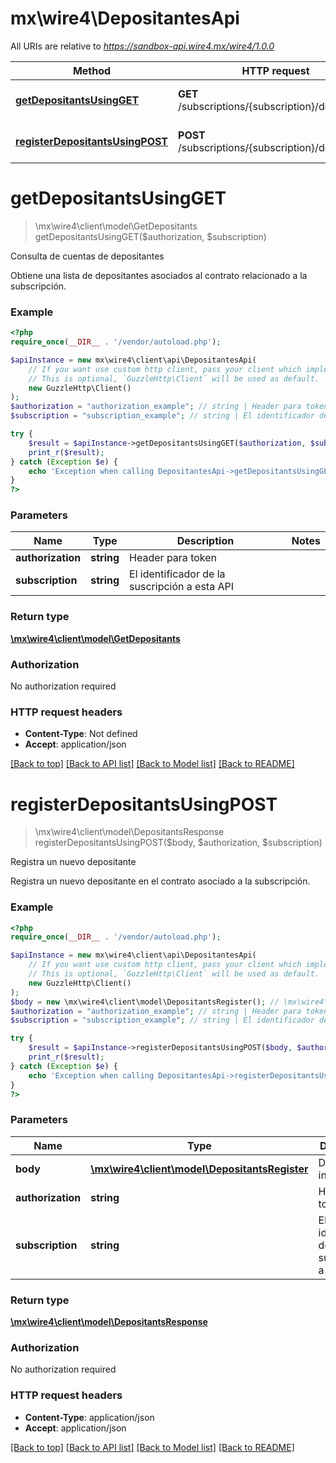 # mx\wire4\DepositantesApi

All URIs are relative to *https://sandbox-api.wire4.mx/wire4/1.0.0*

Method | HTTP request | Description
------------- | ------------- | -------------
[**getDepositantsUsingGET**](DepositantesApi.md#getdepositantsusingget) | **GET** /subscriptions/{subscription}/depositants | Consulta de cuentas de depositantes
[**registerDepositantsUsingPOST**](DepositantesApi.md#registerdepositantsusingpost) | **POST** /subscriptions/{subscription}/depositants | Registra un nuevo depositante

# **getDepositantsUsingGET**
> \mx\wire4\client\model\GetDepositants getDepositantsUsingGET($authorization, $subscription)

Consulta de cuentas de depositantes

Obtiene una lista de depositantes asociados al contrato relacionado a la subscripción.

### Example
```php
<?php
require_once(__DIR__ . '/vendor/autoload.php');

$apiInstance = new mx\wire4\client\api\DepositantesApi(
    // If you want use custom http client, pass your client which implements `GuzzleHttp\ClientInterface`.
    // This is optional, `GuzzleHttp\Client` will be used as default.
    new GuzzleHttp\Client()
);
$authorization = "authorization_example"; // string | Header para token
$subscription = "subscription_example"; // string | El identificador de la suscripción a esta API

try {
    $result = $apiInstance->getDepositantsUsingGET($authorization, $subscription);
    print_r($result);
} catch (Exception $e) {
    echo 'Exception when calling DepositantesApi->getDepositantsUsingGET: ', $e->getMessage(), PHP_EOL;
}
?>
```

### Parameters

Name | Type | Description  | Notes
------------- | ------------- | ------------- | -------------
 **authorization** | **string**| Header para token |
 **subscription** | **string**| El identificador de la suscripción a esta API |

### Return type

[**\mx\wire4\client\model\GetDepositants**](../Model/GetDepositants.md)

### Authorization

No authorization required

### HTTP request headers

 - **Content-Type**: Not defined
 - **Accept**: application/json

[[Back to top]](#) [[Back to API list]](../../README.md#documentation-for-api-endpoints) [[Back to Model list]](../../README.md#documentation-for-models) [[Back to README]](../../README.md)

# **registerDepositantsUsingPOST**
> \mx\wire4\client\model\DepositantsResponse registerDepositantsUsingPOST($body, $authorization, $subscription)

Registra un nuevo depositante

Registra un nuevo depositante en el contrato asociado a la subscripción.

### Example
```php
<?php
require_once(__DIR__ . '/vendor/autoload.php');

$apiInstance = new mx\wire4\client\api\DepositantesApi(
    // If you want use custom http client, pass your client which implements `GuzzleHttp\ClientInterface`.
    // This is optional, `GuzzleHttp\Client` will be used as default.
    new GuzzleHttp\Client()
);
$body = new \mx\wire4\client\model\DepositantsRegister(); // \mx\wire4\client\model\DepositantsRegister | Depositant info
$authorization = "authorization_example"; // string | Header para token
$subscription = "subscription_example"; // string | El identificador de la suscripción a esta API

try {
    $result = $apiInstance->registerDepositantsUsingPOST($body, $authorization, $subscription);
    print_r($result);
} catch (Exception $e) {
    echo 'Exception when calling DepositantesApi->registerDepositantsUsingPOST: ', $e->getMessage(), PHP_EOL;
}
?>
```

### Parameters

Name | Type | Description  | Notes
------------- | ------------- | ------------- | -------------
 **body** | [**\mx\wire4\client\model\DepositantsRegister**](../Model/DepositantsRegister.md)| Depositant info |
 **authorization** | **string**| Header para token |
 **subscription** | **string**| El identificador de la suscripción a esta API |

### Return type

[**\mx\wire4\client\model\DepositantsResponse**](../Model/DepositantsResponse.md)

### Authorization

No authorization required

### HTTP request headers

 - **Content-Type**: application/json
 - **Accept**: application/json

[[Back to top]](#) [[Back to API list]](../../README.md#documentation-for-api-endpoints) [[Back to Model list]](../../README.md#documentation-for-models) [[Back to README]](../../README.md)

